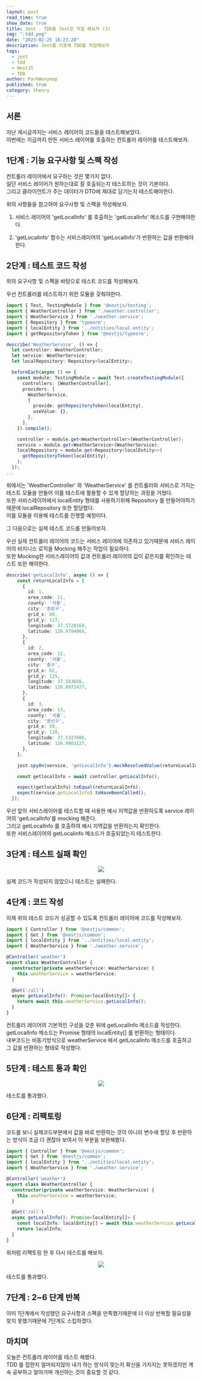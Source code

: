 ```yaml
---
layout: post
read_time: true
show_date: true
title: Jest - TDD를 Jest로 직접 해보자 (3)
img: ":tdd.png"
date: "2023-02-25 18:23:20"
description: Jest를 이용해 TDD를 직접해보자
tags:
  - jest
  - tdd
  - NestJS
  - TDD
author: ParkWonyeop
published: true
category: theory
---
```

## 서론

지난 게시글까지는 서비스 레이어의 코드들을 테스트해보았다.  
이번에는 지금까지 만든 서비스 레이어를 호출하는 컨트롤러 레이어를 테스트해보자.  

## 1단계 : 기능 요구사항 및 스팩 작성

컨트롤러 레이어에서 요구하는 것은 몇가지 없다.  
일단 서비스 레이어가 원하는대로 잘 호출되는지 테스트하는 것이 기본이다.  
그리고 클라이언트가 주는 데이터가 DTO에 제대로 담기는지 테스트해야한다.  

위의 사항들을 참고하여 요구사항 및 스팩을 작성해보자.  

1. 서비스 레이어의 'getLocalInfo' 를 호출하는 'getLocalInfo' 메소드를 구현해야한다.  

2. 'getLocalInfo' 함수는 서비스레이어의 'getLocalInfo'가 반환하는 값을 반환해야한다.  

## 2단계 : 테스트 코드 작성

위의 요구사항 및 스팩을 바탕으로 테스트 코드를 작성해보자.  

우선 컨트롤러를 테스트하기 위한 모듈을 갖춰야한다.  

```typescript
import { Test, TestingModule } from '@nestjs/testing';
import { WeatherController } from './weather.controller';
import { WeatherService } from './weather.service';
import { Repository } from 'typeorm';
import { localEntity } from '../entities/local.entity';
import { getRepositoryToken } from '@nestjs/typeorm';

describe('WeatherService', () => {
  let controller: WeatherController;
  let service: WeatherService;
  let localRepository: Repository<localEntity>;

  beforeEach(async () => {
    const module: TestingModule = await Test.createTestingModule({
      controllers: [WeatherController],
      providers: [
        WeatherService,
        {
          provide: getRepositoryToken(localEntity),
          useValue: {},
        },
      ],
    }).compile();

    controller = module.get<WeatherController>(WeatherController);
    service = module.get<WeatherService>(WeatherService);
    localRepository = module.get<Repository<localEntity>>(
      getRepositoryToken(localEntity),
    );
  });
...
```

위에서는 'WeatherController' 와 'WeatherService' 를 컨트롤러와 서비스로 가지는 테스트 모듈을 만들어 이를 테스트에 활용할 수 있게 할당하는 과정을 거쳤다.  
또한 서비스레이어에서 localEntity 형태를 사용하기위해 Repository 를 만들어야하기때문에 localRepository 또한 할당했다.  
이를 모듈을 이용해 테스트를 진행할 예정이다.  

그 다음으로는 실제 테스트 코드를 만들어보자.  

우선 실제 컨트롤러 레이어의 코드는 서비스 레이어에 의존하고 있기때문에 서비스 레이어의 비지니스 로직을 Mocking 해주는 작업이 필요하다.  
또한 Mocking한 서비스레이어의 값과 컨트롤러 레이어의 값이 같은지를 확인하는 테스트 또한 해야한다.  

```typescript
describe('getLocalInfo', async () => {
    const returnLocalInfo = [
      {
        id: 1,
        area_code: 11,
        county: '서울',
        city: '종로구',
        grid_x: 60,
        grid_y: 127,
        longitude: 37.5720164,
        latitude: 126.9794068,
      },
      {
        id: 2,
        area_code: 12,
        county: '서울',
        city: '중구',
        grid_x: 62,
        grid_y: 125,
        longitude: 37.563656,
        latitude: 126.9972477,
      },
      {
        id: 3,
        area_code: 13,
        county: '서울',
        city: '용산구',
        grid_x: 59,
        grid_y: 128,
        longitude: 37.5327686,
        latitude: 126.9903127,
      },
    ];

    jest.spyOn(service, 'getLocalInfo').mockResolvedValue(returnLocalInfo);

    const getlocalInfo = await controller.getLocalInfo();

    expect(getlocalInfo).toEqual(returnLocalInfo);
    expect(service.getLocalInfo).toHaveBeenCalled();
  });
```
우선 앞의 서비스레이어를 테스트할 때 사용한 예시 지역값을 반환하도록 service 레이어의 'getLocalInfo'를 mocking 해준다.  
그리고 getLocalInfo 를 호출하여 예시 지역값을 반환하는지 확인한다.  
또한 서비스레이어의 getLocalinfo 메소드가 호출되었는지 테스트한다.  

## 3단계 : 테스트 실패 확인

<center><img src="../assets/img/posts/20230225/2.png"></center>

실제 코드가 작성되지 않았으니 테스트는 실패한다.  

## 4단계 : 코드 작성

이제 위의 테스트 코드가 성공할 수 있도록 컨트롤러 레이어에 코드를 작성해보자.  

```typescript
import { Controller } from '@nestjs/common';
import { Get } from '@nestjs/common';
import { localEntity } from '../entities/local.entity';
import { WeatherService } from './weather.service';

@Controller('weather')
export class WeatherController {
  constructor(private weatherService: WeatherService) {
    this.weatherService = weatherService;
  }

  @Get('/all')
  async getLocalInfo(): Promise<localEntity[]> {
    return await this.weatherService.getLocalInfo();
  }
}
```

컨트롤러 레이어의 기본적인 구성을 갖춘 뒤에 getLocalInfo 메소드를 작성한다.  
getLocalInfo 메소드는 Promise 형태의 localEntity[] 를 반환하는 형태이다.  
내부코드는 비동기방식으로 weatherService 에서 getLocalInfo 메소드를 호출하고 그 값을 반환하는 형태로 작성했다.  

## 5단계 : 테스트 통과 확인

<center><img src="../assets/img/posts/20230225/1.png"></center>

테스트를 통과했다.  

## 6단계 : 리팩토링

코드를 보니 실제코드부분에서 값을 바로 반환하는 것이 아니라 변수에 할당 후 반환하는 방식이 조금 더 괜찮아 보여서 이 부분을 보완해봤다.  

```typescript
import { Controller } from '@nestjs/common';
import { Get } from '@nestjs/common';
import { localEntity } from '../entities/local.entity';
import { WeatherService } from './weather.service';

@Controller('weather')
export class WeatherController {
  constructor(private weatherService: WeatherService) {
    this.weatherService = weatherService;
  }

  @Get('/all')
  async getLocalInfo(): Promise<localEntity[]> {
    const localInfo: localEntity[] = await this.weatherService.getLocalInfo();
    return localInfo;
  }
}
```

위처럼 리팩토링 한 후 다시 테스트를 해보자.  

<center><img src="../assets/img/posts/20230225/1.png"></center>

테스트를 통과했다.  

## 7단계 : 2~6 단계 반복

이미 1단계에서 작성했던 요구사항과 스팩을 만족했기때문에 더 이상 반복할 필요성을 찾지 못했기때문에 7단계도 스킵하겠다.  

## 마치며

오늘은 컨트롤러 레이어를 테스트 해봤다.  
TDD 를 접한지 얼마되지않아 내가 하는 방식이 맞는지 확신을 가지지는 못하겠지만 계속 공부하고 알아가며 개선하는 것이 중요할 것 같다.  